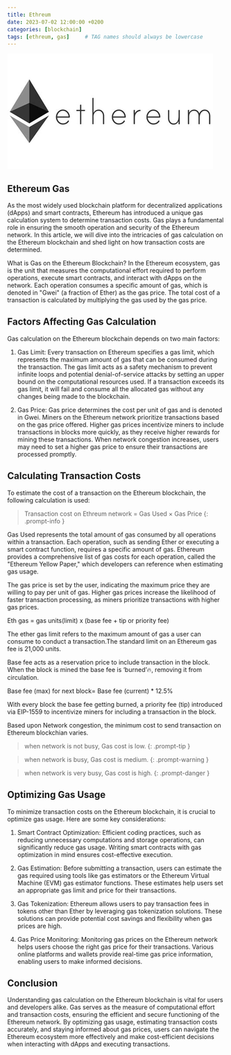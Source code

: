 ```yaml
---
title: Ethreum
date: 2023-07-02 12:00:00 +0200
categories: [blockchain]
tags: [ethreum, gas]     # TAG names should always be lowercase
---
```


![ETHEREUM Blockchain](/assets/img/articles/ethreum_logo.png)

## Ethereum Gas

As the most widely used blockchain platform for decentralized applications (dApps) and smart contracts, Ethereum has introduced a unique gas calculation system to determine transaction costs. Gas plays a fundamental role in ensuring the smooth operation and security of the Ethereum network. In this article, we will dive into the intricacies of gas calculation on the Ethereum blockchain and shed light on how transaction costs are determined.

What is Gas on the Ethereum Blockchain?
In the Ethereum ecosystem, gas is the unit that measures the computational effort required to perform operations, execute smart contracts, and interact with dApps on the network. Each operation consumes a specific amount of gas, which is denoted in "Gwei" (a fraction of Ether) as the gas price. The total cost of a transaction is calculated by multiplying the gas used by the gas price.

## Factors Affecting Gas Calculation
Gas calculation on the Ethereum blockchain depends on two main factors:

1. Gas Limit: Every transaction on Ethereum specifies a gas limit, which represents the maximum amount of gas that can be consumed during the transaction. The gas limit acts as a safety mechanism to prevent infinite loops and potential denial-of-service attacks by setting an upper bound on the computational resources used. If a transaction exceeds its gas limit, it will fail and consume all the allocated gas without any changes being made to the blockchain.

2. Gas Price: Gas price determines the cost per unit of gas and is denoted in Gwei. Miners on the Ethereum network prioritize transactions based on the gas price offered. Higher gas prices incentivize miners to include transactions in blocks more quickly, as they receive higher rewards for mining these transactions. When network congestion increases, users may need to set a higher gas price to ensure their transactions are processed promptly.

## Calculating Transaction Costs
To estimate the cost of a transaction on the Ethereum blockchain, the following calculation is used:


> Transaction cost on Ethreum network = Gas Used × Gas Price
{: .prompt-info }

Gas Used represents the total amount of gas consumed by all operations within a transaction. Each operation, such as sending Ether or executing a smart contract function, requires a specific amount of gas. Ethereum provides a comprehensive list of gas costs for each operation, called the "Ethereum Yellow Paper," which developers can reference when estimating gas usage.

The gas price is set by the user, indicating the maximum price they are willing to pay per unit of gas. Higher gas prices increase the likelihood of faster transaction processing, as miners prioritize transactions with higher gas prices.

Eth gas = gas units(limit) x (base fee + tip or priority fee)

The ether gas limit refers to the maximum amount of gas a user can consume to conduct a transaction.The standard limit on an Ethereum gas fee is 21,000 units.

Base fee acts as a reservation price to include transaction in the block. When the block is mined the base fee is ‘burned’🔥, removing it from circulation.

Base fee (max) for next block= Base fee (current) * 12.5%

With every block the base fee getting burned, a priority fee (tip) introduced via EIP-1559 to incentivize miners for including a transaction in the block.

Based upon Network congestion, the minimum cost to send transaction on Ethereum blockchian varies.
> when network is not busy, Gas cost is low. 
{: .prompt-tip }

> when network is busy, Gas cost is medium.
{: .prompt-warning }

> when network is very busy, Gas cost is high.
{: .prompt-danger }

## Optimizing Gas Usage
To minimize transaction costs on the Ethereum blockchain, it is crucial to optimize gas usage. Here are some key considerations:

1. Smart Contract Optimization: Efficient coding practices, such as reducing unnecessary computations and storage operations, can significantly reduce gas usage. Writing smart contracts with gas optimization in mind ensures cost-effective execution.

2. Gas Estimation: Before submitting a transaction, users can estimate the gas required using tools like gas estimators or the Ethereum Virtual Machine (EVM) gas estimator functions. These estimates help users set an appropriate gas limit and price for their transactions.

3. Gas Tokenization: Ethereum allows users to pay transaction fees in tokens other than Ether by leveraging gas tokenization solutions. These solutions can provide potential cost savings and flexibility when gas prices are high.

4. Gas Price Monitoring: Monitoring gas prices on the Ethereum network helps users choose the right gas price for their transactions. Various online platforms and wallets provide real-time gas price information, enabling users to make informed decisions.

## Conclusion
Understanding gas calculation on the Ethereum blockchain is vital for users and developers alike. Gas serves as the measure of computational effort and transaction costs, ensuring the efficient and secure functioning of the Ethereum network. By optimizing gas usage, estimating transaction costs accurately, and staying informed about gas prices, users can navigate the Ethereum ecosystem more effectively and make cost-efficient decisions when interacting with dApps and executing transactions.